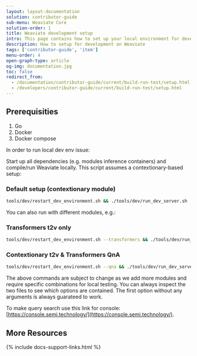 ```yaml
---
layout: layout-documentation
solution: contributor-guide
sub-menu: Weaviate Core
solution-order: 1
title: Weaviate development setup
intro: This page contains how to set up your local environment for development on Weaviate.
description: How to setup for development on Weaviate
tags: ['contributor-guide', 'item']
menu-order: 4
open-graph-type: article
og-img: documentation.jpg
toc: false
redirect_from:
  - /documentation/contributor-guide/current/build-run-test/setup.html
  - /developers/contributor-guide/current/build-run-test/setup.html
---
```


## Prerequisities

1. Go
2. Docker
3. Docker compose

In order to run local dev env issue:

Start up all dependencies (e.g. modules inference containers) and compile/run
Weaviate locally. This script assumes a contextionary-based setup:

### Default setup (contextionary module)
```bash
tools/dev/restart_dev_environment.sh && ./tools/dev/run_dev_server.sh
```

You can also run with different modules, e.g.:

### Transformers t2v only
```bash
tools/dev/restart_dev_environment.sh --transformers && ./tools/dev/run_dev_server.sh local-transformers
```

### Contextionary t2v & Transformers QnA
```bash
tools/dev/restart_dev_environment.sh --qna && ./tools/dev/run_dev_server.sh local-qna
```

The above commands are subject to change as we add more modules and require
specific combinations for local testing. You can always inspect the two files
to see which options are contained. The first option without any arguments is
always guarateed to work.


To make query search use this link for console:
[https://console.semi.technology/](https://console.semi.technology/).


## More Resources

{% include docs-support-links.html %}
